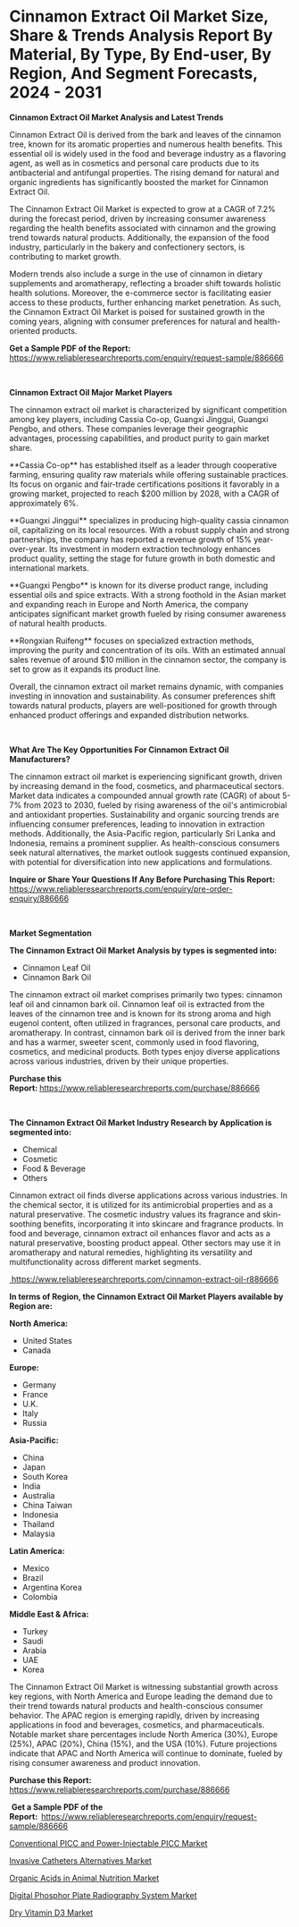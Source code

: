<p><h1>Cinnamon Extract Oil Market Size, Share & Trends Analysis Report By Material, By Type, By End-user, By Region, And Segment Forecasts, 2024 - 2031</h1></p><p><strong>Cinnamon Extract Oil Market Analysis and Latest Trends</strong></p>
<p><p>Cinnamon Extract Oil is derived from the bark and leaves of the cinnamon tree, known for its aromatic properties and numerous health benefits. This essential oil is widely used in the food and beverage industry as a flavoring agent, as well as in cosmetics and personal care products due to its antibacterial and antifungal properties. The rising demand for natural and organic ingredients has significantly boosted the market for Cinnamon Extract Oil.</p><p>The Cinnamon Extract Oil Market is expected to grow at a CAGR of 7.2% during the forecast period, driven by increasing consumer awareness regarding the health benefits associated with cinnamon and the growing trend towards natural products. Additionally, the expansion of the food industry, particularly in the bakery and confectionery sectors, is contributing to market growth. </p><p>Modern trends also include a surge in the use of cinnamon in dietary supplements and aromatherapy, reflecting a broader shift towards holistic health solutions. Moreover, the e-commerce sector is facilitating easier access to these products, further enhancing market penetration. As such, the Cinnamon Extract Oil Market is poised for sustained growth in the coming years, aligning with consumer preferences for natural and health-oriented products.</p></p>
<p><strong>Get a Sample PDF of the Report:&nbsp;</strong> <a href="https://www.reliableresearchreports.com/enquiry/request-sample/886666?utm_campaign=38&utm_medium=2&utm_source=Github&utm_content=ia&utm_term=09112024&utm_id=cinnamon-extract-oil">https://www.reliableresearchreports.com/enquiry/request-sample/886666</a></p>
<p>&nbsp;</p>
<p><strong>Cinnamon Extract Oil Major Market Players</strong></p>
<p><p>The cinnamon extract oil market is characterized by significant competition among key players, including Cassia Co-op, Guangxi Jinggui, Guangxi Pengbo, and others. These companies leverage their geographic advantages, processing capabilities, and product purity to gain market share.</p><p>**Cassia Co-op** has established itself as a leader through cooperative farming, ensuring quality raw materials while offering sustainable practices. Its focus on organic and fair-trade certifications positions it favorably in a growing market, projected to reach $200 million by 2028, with a CAGR of approximately 6%.</p><p>**Guangxi Jinggui** specializes in producing high-quality cassia cinnamon oil, capitalizing on its local resources. With a robust supply chain and strong partnerships, the company has reported a revenue growth of 15% year-over-year. Its investment in modern extraction technology enhances product quality, setting the stage for future growth in both domestic and international markets.</p><p>**Guangxi Pengbo** is known for its diverse product range, including essential oils and spice extracts. With a strong foothold in the Asian market and expanding reach in Europe and North America, the company anticipates significant market growth fueled by rising consumer awareness of natural health products.</p><p>**Rongxian Ruifeng** focuses on specialized extraction methods, improving the purity and concentration of its oils. With an estimated annual sales revenue of around $10 million in the cinnamon sector, the company is set to grow as it expands its product line.</p><p>Overall, the cinnamon extract oil market remains dynamic, with companies investing in innovation and sustainability. As consumer preferences shift towards natural products, players are well-positioned for growth through enhanced product offerings and expanded distribution networks.</p></p>
<p>&nbsp;</p>
<p><strong>What Are The Key Opportunities For Cinnamon Extract Oil Manufacturers?</strong></p>
<p><p>The cinnamon extract oil market is experiencing significant growth, driven by increasing demand in the food, cosmetics, and pharmaceutical sectors. Market data indicates a compounded annual growth rate (CAGR) of about 5-7% from 2023 to 2030, fueled by rising awareness of the oil's antimicrobial and antioxidant properties. Sustainability and organic sourcing trends are influencing consumer preferences, leading to innovation in extraction methods. Additionally, the Asia-Pacific region, particularly Sri Lanka and Indonesia, remains a prominent supplier. As health-conscious consumers seek natural alternatives, the market outlook suggests continued expansion, with potential for diversification into new applications and formulations.</p></p>
<p><strong>Inquire or Share Your Questions If Any Before Purchasing This Report:</strong> <a href="https://www.reliableresearchreports.com/enquiry/pre-order-enquiry/886666?utm_campaign=38&utm_medium=2&utm_source=Github&utm_content=ia&utm_term=09112024&utm_id=cinnamon-extract-oil">https://www.reliableresearchreports.com/enquiry/pre-order-enquiry/886666</a></p>
<p>&nbsp;</p>
<p><strong>Market Segmentation</strong></p>
<p><strong>The Cinnamon Extract Oil Market Analysis by types is segmented into:</strong></p>
<p><ul><li>Cinnamon Leaf Oil</li><li>Cinnamon Bark Oil</li></ul></p>
<p><p>The cinnamon extract oil market comprises primarily two types: cinnamon leaf oil and cinnamon bark oil. Cinnamon leaf oil is extracted from the leaves of the cinnamon tree and is known for its strong aroma and high eugenol content, often utilized in fragrances, personal care products, and aromatherapy. In contrast, cinnamon bark oil is derived from the inner bark and has a warmer, sweeter scent, commonly used in food flavoring, cosmetics, and medicinal products. Both types enjoy diverse applications across various industries, driven by their unique properties.</p></p>
<p><strong>Purchase this Report:&nbsp;</strong><a href="https://www.reliableresearchreports.com/purchase/886666?utm_campaign=38&utm_medium=2&utm_source=Github&utm_content=ia&utm_term=09112024&utm_id=cinnamon-extract-oil">https://www.reliableresearchreports.com/purchase/886666</a></p>
<p>&nbsp;</p>
<p><strong>The Cinnamon Extract Oil Market Industry Research by Application is segmented into:</strong></p>
<p><ul><li>Chemical</li><li>Cosmetic</li><li>Food & Beverage</li><li>Others</li></ul></p>
<p><p>Cinnamon extract oil finds diverse applications across various industries. In the chemical sector, it is utilized for its antimicrobial properties and as a natural preservative. The cosmetic industry values its fragrance and skin-soothing benefits, incorporating it into skincare and fragrance products. In food and beverage, cinnamon extract oil enhances flavor and acts as a natural preservative, boosting product appeal. Other sectors may use it in aromatherapy and natural remedies, highlighting its versatility and multifunctionality across different market segments.</p></p>
<p><a href="https://www.reliableresearchreports.com/cinnamon-extract-oil-r886666?utm_campaign=38&utm_medium=2&utm_source=Github&utm_content=ia&utm_term=09112024&utm_id=cinnamon-extract-oil">&nbsp;https://www.reliableresearchreports.com/cinnamon-extract-oil-r886666</a></p>
<p><strong>In terms of Region, the Cinnamon Extract Oil Market Players available by Region are:</strong></p>
<p>
    <p> <strong> North America: </strong>
        <ul>
            <li>United States</li>
            <li>Canada</li>
        </ul>
        </p> 
    <p> <strong> Europe: </strong>
        <ul>
            <li>Germany</li>
            <li>France</li>
            <li>U.K.</li>
            <li>Italy</li>
            <li>Russia</li>
        </ul>
        </p> 
    <p> <strong> Asia-Pacific: </strong>
        <ul>
            <li>China</li>
            <li>Japan</li>
            <li>South Korea</li>
            <li>India</li>
            <li>Australia</li>
            <li>China Taiwan</li>
            <li>Indonesia</li>
            <li>Thailand</li>
            <li>Malaysia</li>
        </ul>
        </p> 
    <p> <strong> Latin America: </strong>
        <ul>
            <li>Mexico</li>
            <li>Brazil</li>
            <li>Argentina Korea</li>
            <li>Colombia</li>
        </ul>
        </p> 
    <p> <strong> Middle East & Africa: </strong>
        <ul>
            <li>Turkey</li>
            <li>Saudi</li>
            <li>Arabia</li>
            <li>UAE</li>
            <li>Korea</li>
        </ul>
    </p>
    </p>
<p><p>The Cinnamon Extract Oil Market is witnessing substantial growth across key regions, with North America and Europe leading the demand due to their trend towards natural products and health-conscious consumer behavior. The APAC region is emerging rapidly, driven by increasing applications in food and beverages, cosmetics, and pharmaceuticals. Notable market share percentages include North America (30%), Europe (25%), APAC (20%), China (15%), and the USA (10%). Future projections indicate that APAC and North America will continue to dominate, fueled by rising consumer awareness and product innovation.</p></p>
<p><strong>Purchase this Report: </strong><a href="https://www.reliableresearchreports.com/purchase/886666?utm_campaign=38&utm_medium=2&utm_source=Github&utm_content=ia&utm_term=09112024&utm_id=cinnamon-extract-oil">https://www.reliableresearchreports.com/purchase/886666</a></p>
<p>&nbsp;<strong>Get a Sample PDF of the Report:&nbsp;&nbsp;</strong><a href="https://www.reliableresearchreports.com/enquiry/request-sample/886666?utm_campaign=38&utm_medium=2&utm_source=Github&utm_content=ia&utm_term=09112024&utm_id=cinnamon-extract-oil">https://www.reliableresearchreports.com/enquiry/request-sample/886666</a></p>
<p><strong></strong></p>
<p><p><a href="https://issuu.com/reportprime-2/docs/conventional-picc-and-power-injecta_8964823e229c58?utm_campaign=38&utm_medium=2&utm_source=Github&utm_content=ia&utm_term=09112024&utm_id=cinnamon-extract-oil">Conventional PICC and Power-Injectable PICC Market</a></p><p><a href="https://issuu.com/reportprime-2/docs/invasive-catheters-alternatives-mar_d01ca1e1cde0b7?utm_campaign=38&utm_medium=2&utm_source=Github&utm_content=ia&utm_term=09112024&utm_id=cinnamon-extract-oil">Invasive Catheters Alternatives Market</a></p><p><a href="https://github.com/MegiMusaj575/Market-Research-Report-List-1/blob/main/organic-acids-in-animal-nutrition-market.md?utm_campaign=38&utm_medium=2&utm_source=Github&utm_content=ia&utm_term=09112024&utm_id=cinnamon-extract-oil">Organic Acids in Animal Nutrition Market</a></p><p><a href="https://issuu.com/reportprime-2/docs/digital-phosphor-plate-radiography-_14fc208b124d92?utm_campaign=38&utm_medium=2&utm_source=Github&utm_content=ia&utm_term=09112024&utm_id=cinnamon-extract-oil">Digital Phosphor Plate Radiography System Market</a></p><p><a href="https://github.com/jennyt6m/Market-Research-Report-List-1/blob/main/dry-vitamin-d3-market.md?utm_campaign=38&utm_medium=2&utm_source=Github&utm_content=ia&utm_term=09112024&utm_id=cinnamon-extract-oil">Dry Vitamin D3 Market</a></p></p>